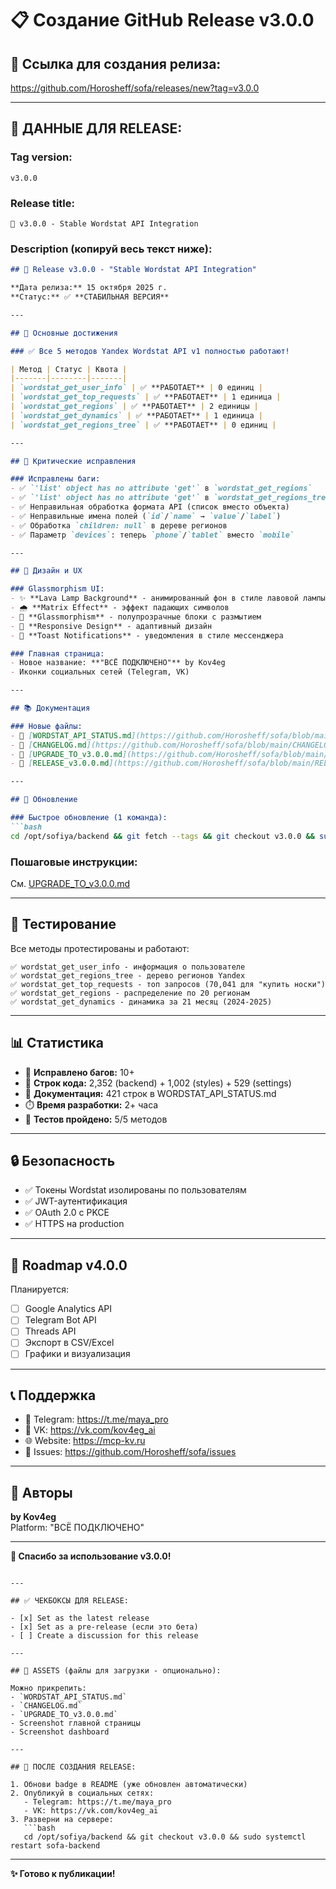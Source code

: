 # 📋 Создание GitHub Release v3.0.0

## 🔗 Ссылка для создания релиза:
https://github.com/Horosheff/sofa/releases/new?tag=v3.0.0

---

## 📝 ДАННЫЕ ДЛЯ RELEASE:

### Tag version:
```
v3.0.0
```

### Release title:
```
🎉 v3.0.0 - Stable Wordstat API Integration
```

### Description (копируй весь текст ниже):

```markdown
## 🎉 Release v3.0.0 - "Stable Wordstat API Integration"

**Дата релиза:** 15 октября 2025 г.  
**Статус:** ✅ **СТАБИЛЬНАЯ ВЕРСИЯ**

---

## 🌟 Основные достижения

### ✅ Все 5 методов Yandex Wordstat API v1 полностью работают!

| Метод | Статус | Квота |
|-------|--------|-------|
| `wordstat_get_user_info` | ✅ **РАБОТАЕТ** | 0 единиц |
| `wordstat_get_top_requests` | ✅ **РАБОТАЕТ** | 1 единица |
| `wordstat_get_regions` | ✅ **РАБОТАЕТ** | 2 единицы |
| `wordstat_get_dynamics` | ✅ **РАБОТАЕТ** | 1 единица |
| `wordstat_get_regions_tree` | ✅ **РАБОТАЕТ** | 0 единиц |

---

## 🐛 Критические исправления

### Исправлены баги:
- ✅ `'list' object has no attribute 'get'` в `wordstat_get_regions`
- ✅ `'list' object has no attribute 'get'` в `wordstat_get_regions_tree`
- ✅ Неправильная обработка формата API (список вместо объекта)
- ✅ Неправильные имена полей (`id`/`name` → `value`/`label`)
- ✅ Обработка `children: null` в дереве регионов
- ✅ Параметр `devices`: теперь `phone`/`tablet` вместо `mobile`

---

## 🎨 Дизайн и UX

### Glassmorphism UI:
- ✨ **Lava Lamp Background** - анимированный фон в стиле лавовой лампы
- 🌧️ **Matrix Effect** - эффект падающих символов
- 🔮 **Glassmorphism** - полупрозрачные блоки с размытием
- 📱 **Responsive Design** - адаптивный дизайн
- 🍞 **Toast Notifications** - уведомления в стиле мессенджера

### Главная страница:
- Новое название: **"ВСЁ ПОДКЛЮЧЕНО"** by Kov4eg
- Иконки социальных сетей (Telegram, VK)

---

## 📚 Документация

### Новые файлы:
- 📄 [WORDSTAT_API_STATUS.md](https://github.com/Horosheff/sofa/blob/main/WORDSTAT_API_STATUS.md) - полная документация по API
- 📄 [CHANGELOG.md](https://github.com/Horosheff/sofa/blob/main/CHANGELOG.md) - история изменений
- 📄 [UPGRADE_TO_v3.0.0.md](https://github.com/Horosheff/sofa/blob/main/UPGRADE_TO_v3.0.0.md) - инструкции по обновлению
- 📄 [RELEASE_v3.0.0.md](https://github.com/Horosheff/sofa/blob/main/RELEASE_v3.0.0.md) - детальное описание релиза

---

## 🚀 Обновление

### Быстрое обновление (1 команда):
```bash
cd /opt/sofiya/backend && git fetch --tags && git checkout v3.0.0 && sudo systemctl restart sofa-backend
```

### Пошаговые инструкции:
См. [UPGRADE_TO_v3.0.0.md](https://github.com/Horosheff/sofa/blob/main/UPGRADE_TO_v3.0.0.md)

---

## 🧪 Тестирование

Все методы протестированы и работают:
```
✅ wordstat_get_user_info - информация о пользователе
✅ wordstat_get_regions_tree - дерево регионов Yandex
✅ wordstat_get_top_requests - топ запросов (70,041 для "купить носки")
✅ wordstat_get_regions - распределение по 20 регионам
✅ wordstat_get_dynamics - динамика за 21 месяц (2024-2025)
```

---

## 📊 Статистика

- 🔧 **Исправлено багов:** 10+
- 📝 **Строк кода:** 2,352 (backend) + 1,002 (styles) + 529 (settings)
- 📄 **Документация:** 421 строк в WORDSTAT_API_STATUS.md
- ⏱️ **Время разработки:** 2+ часа
- 🧪 **Тестов пройдено:** 5/5 методов

---

## 🔒 Безопасность

- ✅ Токены Wordstat изолированы по пользователям
- ✅ JWT-аутентификация
- ✅ OAuth 2.0 с PKCE
- ✅ HTTPS на production

---

## 🎯 Roadmap v4.0.0

Планируется:
- [ ] Google Analytics API
- [ ] Telegram Bot API
- [ ] Threads API
- [ ] Экспорт в CSV/Excel
- [ ] Графики и визуализация

---

## 📞 Поддержка

- 💬 Telegram: https://t.me/maya_pro
- 🔗 VK: https://vk.com/kov4eg_ai
- 🌐 Website: https://mcp-kv.ru
- 🐛 Issues: https://github.com/Horosheff/sofa/issues

---

## 👥 Авторы

**by Kov4eg**  
Platform: "ВСЁ ПОДКЛЮЧЕНО"

---

**🎉 Спасибо за использование v3.0.0!**
```

---

## ✅ ЧЕКБОКСЫ ДЛЯ RELEASE:

- [x] Set as the latest release
- [x] Set as a pre-release (если это бета)
- [ ] Create a discussion for this release

---

## 📎 ASSETS (файлы для загрузки - опционально):

Можно прикрепить:
- `WORDSTAT_API_STATUS.md`
- `CHANGELOG.md`
- `UPGRADE_TO_v3.0.0.md`
- Screenshot главной страницы
- Screenshot dashboard

---

## 🚀 ПОСЛЕ СОЗДАНИЯ RELEASE:

1. Обнови badge в README (уже обновлен автоматически)
2. Опубликуй в социальных сетях:
   - Telegram: https://t.me/maya_pro
   - VK: https://vk.com/kov4eg_ai
3. Разверни на сервере:
   ```bash
   cd /opt/sofiya/backend && git checkout v3.0.0 && sudo systemctl restart sofa-backend
   ```

---

**✨ Готово к публикации!**

